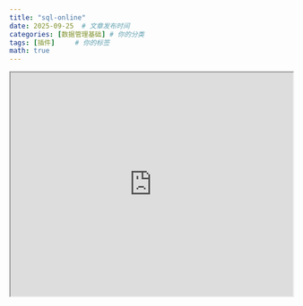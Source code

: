 ```yaml
---
title: "sql-online"
date: 2025-09-25  # 文章发布时间
categories: [数据管理基础] # 你的分类
tags: [插件]     # 你的标签
math: true
---
```


<!-- SQL 在线练习 -->

<iframe src="https://sqliteonline.com/" width="100%" height="400px"></iframe>

